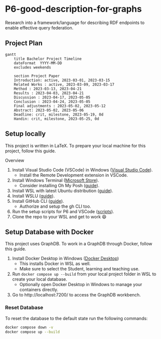 # P6-good-description-for-graphs
Research into a framework/language for describing RDF endpoints to enable effective query federation.

## Project Plan
```mermaid
gantt
    title Bachelor Project Timeline
    dateFormat  YYYY-MM-DD
    excludes weekends
    
    section Project Paper
    Introduction: active, 2023-03-01, 2023-03-15
    Related Works : active, 2023-03-09, 2023-03-17
    Method : 2023-03-13, 2023-04-21
    Results : 2023-04-03, 2023-04-21
    Discussion : 2023-04-17, 2023-05-05
    Conclusion : 2023-04-24, 2023-05-05
    Final adjustments : 2023-05-02, 2023-05-12
    Abstract: 2023-05-02, 2023-05-06
    Deadline: crit, milestone, 2023-05-19, 0d
    Handin: crit, milestone, 2023-05-25, 0d
```

## Setup locally
This project is written in LaTeX. To prepare your local machine for this project, follow this guide.

Overview

1. Install Visual Studio Code (VSCode) in Windows ([Visual Studio Code](https://code.visualstudio.com "Visual Studio Code website")).
   - Install the Remote Development extension in VSCode.
2. Install Windows Terminal ([Microsoft Store](https://www.microsoft.com/store/productId/9N0DX20HK701 "Windows Terminal in MS Store")).
   - Consider installing Oh My Posh ([guide](https://learn.microsoft.com/en-us/windows/terminal/tutorials/custom-prompt-setup "Oh My Posh tutorial")).
3. Install WSL with latest Ubuntu distribution ([guide](https://learn.microsoft.com/en-us/windows/wsl/install "Install Linux on Windows with WSL")).
4. Install WSLU ([guide](https://wslutiliti.es/wslu/install.html "wslu wiki")).
5. Install GitHub CLI ([guide](https://github.com/cli/cli/blob/trunk/docs/install_linux.md "Installing gh on Linux and BSD")).
   - Authorize and setup the gh CLI too.
6. Run the setup scripts for P6 and VSCode ([scripts](https://github.com/AAU-Dat/scripts "WSL setup scripts")).
7. Clone the repo to your WSL and get to work :smile:

## Setup Database with Docker
This project uses GraphDB. To work in a GraphDB through Docker, follow this guide.

1. Install Docker Desktop in Windows ([Docker Desktop](https://www.docker.com/ "Docker Website"))
   - This installs Docker in WSL as well.
   - Make sure to select the Student, learning and teaching use.
2. Run `docker compose up --build` from your local project folder in WSL to create your local database.
   - Optionally open Docker Desktop in Windows to manage your containers directly.
3. Go to http://localhost:7200/ to access the GraphDB workbench.

### Reset Database
To reset the database to the default state run the following commands:

```bash
docker compose down -v
docker compose up --build
```
